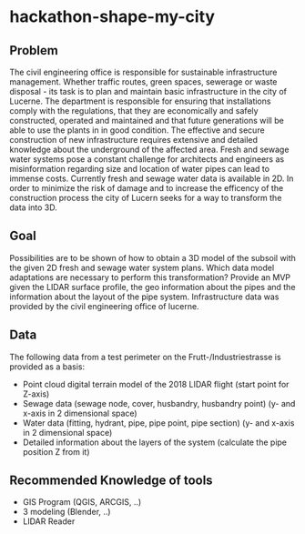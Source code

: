 # hackathon-shape-my-city

## Problem
The civil engineering office is responsible for sustainable infrastructure management. Whether traffic routes, green spaces, sewerage
or waste disposal - its task is to plan and maintain basic infrastructure in the city of Lucerne. The department is responsible for ensuring that installations comply with the regulations, that they are economically and safely constructed, operated and maintained and that future generations will be able to use the plants in in good condition. The effective and secure construction of new infrastructure requires extensive and detailed knowledge about the underground of the affected area. Fresh and sewage water systems pose a constant challenge for architects and engineers as misinformation regarding size and location of water pipes can lead to immense costs. Currently fresh and sewage water data is available in 2D. In order to minimize the risk of damage and to increase the efficency of the construction process the city of Lucern seeks for a way to transform the data into 3D.

## Goal
Possibilities are to be shown of how to obtain a 3D model of the subsoil with the given 2D fresh and sewage water system plans. Which data model adaptations are necessary to perform this transformation? Provide an MVP given the LIDAR surface profile, the geo information about the pipes and the information about the layout of the pipe system. Infrastructure data was provided by the civil engineering office of lucerne.

## Data
The following data from a test perimeter on the Frutt-/Industriestrasse is provided as a basis:
- Point cloud digital terrain model of the 2018 LIDAR flight (start point for Z-axis)
- Sewage data (sewage node, cover, husbandry, husbandry point) (y- and x-axis in 2 dimensional space)
- Water data (fitting, hydrant, pipe, pipe point, pipe section) (y- and x-axis in 2 dimensional space)
- Detailed information about the layers of the system (calculate the pipe position Z from it)

## Recommended Knowledge of tools
- GIS Program (QGIS, ARCGIS, ..)
- 3 modeling (Blender, ..)
- LIDAR Reader

